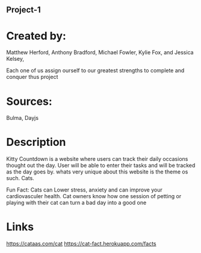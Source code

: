 ## Project-1

# Created by: 
Matthew Herford,
Anthony Bradford, 
Michael Fowler,
Kylie Fox, and
Jessica Kelsey, 

Each one of us assign ourself to our greatest strengths to complete and conquer thus project 

# Sources:
Bulma,
Dayjs

# Description
Kitty Countdown is a website where users can track their daily occasions thought out the day.
User will be able to enter their tasks and will be tracked as the day goes by.
whats very unique about this website is the theme os such. Cats.

Fun Fact: Cats can Lower stress, anxiety and can improve your cardiovasculer health. Cat owners know how one session of petting or playing with their cat can turn a bad day into a good one

# Links
https://cataas.com/cat
https://cat-fact.herokuapp.com/facts
